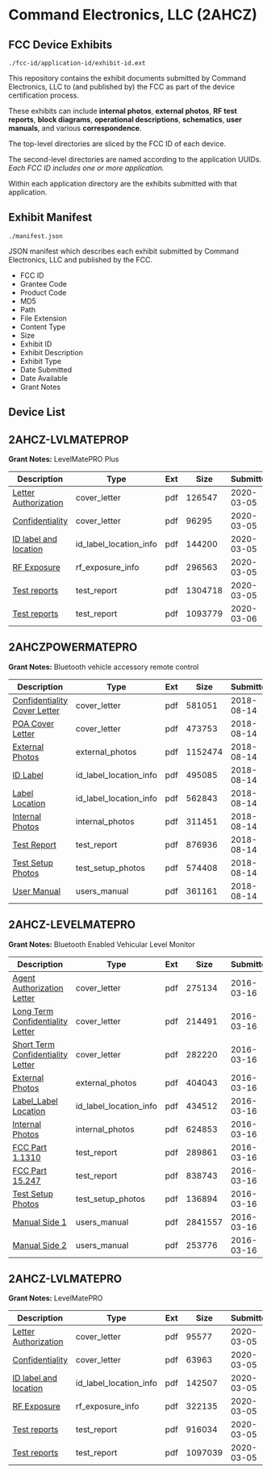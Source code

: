 # Command Electronics, LLC (2AHCZ)
## FCC Device Exhibits

```
./fcc-id/application-id/exhibit-id.ext
```

This repository contains the exhibit documents submitted by Command Electronics, LLC to (and published by) the FCC as part of the device certification process.

These exhibits can include **internal photos**, **external photos**, **RF test reports**, **block diagrams**, **operational descriptions**, **schematics**, **user manuals**, and various **correspondence**.

The top-level directories are sliced by the FCC ID of each device.

The second-level directories are named according to the application UUIDs. *Each FCC ID includes one or more application.*

Within each application directory are the exhibits submitted with that application. 

## Exhibit Manifest

```
./manifest.json
```

JSON manifest which describes each exhibit submitted by Command Electronics, LLC and published by the FCC.

- FCC ID
- Grantee Code
- Product Code
- MD5
- Path
- File Extension
- Content Type
- Size
- Exhibit ID
- Exhibit Description
- Exhibit Type
- Date Submitted
- Date Available
- Grant Notes

## Device List
## 2AHCZ-LVLMATEPROP
**Grant Notes:** LevelMatePRO Plus

| Description | Type | Ext | Size | Submitted | Available |
| ----------- | ---- | --- | ---- | --------- | --------- |
| [Letter Authorization](2AHCZ-LVLMATEPROP/e2846fd616c20ed7d574bab8a50fddb0/4637884.pdf) | cover_letter | pdf | 126547 | 2020-03-05 | 2020-03-05 |
| [Confidentiality](2AHCZ-LVLMATEPROP/e2846fd616c20ed7d574bab8a50fddb0/4637885.pdf) | cover_letter | pdf | 96295 | 2020-03-05 | 2020-03-05 |
| [ID label and location](2AHCZ-LVLMATEPROP/e2846fd616c20ed7d574bab8a50fddb0/4637888.pdf) | id_label_location_info | pdf | 144200 | 2020-03-05 | 2020-03-05 |
| [RF Exposure](2AHCZ-LVLMATEPROP/e2846fd616c20ed7d574bab8a50fddb0/4637896.pdf) | rf_exposure_info | pdf | 296563 | 2020-03-05 | 2020-03-05 |
| [Test reports](2AHCZ-LVLMATEPROP/e2846fd616c20ed7d574bab8a50fddb0/4637895.pdf) | test_report | pdf | 1304718 | 2020-03-05 | 2020-03-05 |
| [Test reports](2AHCZ-LVLMATEPROP/e2846fd616c20ed7d574bab8a50fddb0/4639828.pdf) | test_report | pdf | 1093779 | 2020-03-06 | 2020-03-05 |
## 2AHCZPOWERMATEPRO
**Grant Notes:** Bluetooth vehicle accessory remote control

| Description | Type | Ext | Size | Submitted | Available |
| ----------- | ---- | --- | ---- | --------- | --------- |
| [Confidentiality Cover Letter](2AHCZPOWERMATEPRO/5e7c16c8e1a42e30b94bafa2d52e8e17/3963038.pdf) | cover_letter | pdf | 581051 | 2018-08-14 | 2018-08-14 |
| [POA Cover Letter](2AHCZPOWERMATEPRO/5e7c16c8e1a42e30b94bafa2d52e8e17/3963039.pdf) | cover_letter | pdf | 473753 | 2018-08-14 | 2018-08-14 |
| [External Photos](2AHCZPOWERMATEPRO/5e7c16c8e1a42e30b94bafa2d52e8e17/3963040.pdf) | external_photos | pdf | 1152474 | 2018-08-14 | 2018-08-14 |
| [ID Label](2AHCZPOWERMATEPRO/5e7c16c8e1a42e30b94bafa2d52e8e17/3963041.pdf) | id_label_location_info | pdf | 495085 | 2018-08-14 | 2018-08-14 |
| [Label Location](2AHCZPOWERMATEPRO/5e7c16c8e1a42e30b94bafa2d52e8e17/3963042.pdf) | id_label_location_info | pdf | 562843 | 2018-08-14 | 2018-08-14 |
| [Internal Photos](2AHCZPOWERMATEPRO/5e7c16c8e1a42e30b94bafa2d52e8e17/3963043.pdf) | internal_photos | pdf | 311451 | 2018-08-14 | 2018-08-14 |
| [Test Report](2AHCZPOWERMATEPRO/5e7c16c8e1a42e30b94bafa2d52e8e17/3963047.pdf) | test_report | pdf | 876936 | 2018-08-14 | 2018-08-14 |
| [Test Setup Photos](2AHCZPOWERMATEPRO/5e7c16c8e1a42e30b94bafa2d52e8e17/3963048.pdf) | test_setup_photos | pdf | 574408 | 2018-08-14 | 2018-08-14 |
| [User Manual](2AHCZPOWERMATEPRO/5e7c16c8e1a42e30b94bafa2d52e8e17/3963049.pdf) | users_manual | pdf | 361161 | 2018-08-14 | 2018-08-14 |
## 2AHCZ-LEVELMATEPRO
**Grant Notes:** Bluetooth Enabled Vehicular Level Monitor

| Description | Type | Ext | Size | Submitted | Available |
| ----------- | ---- | --- | ---- | --------- | --------- |
| [Agent Authorization Letter](2AHCZ-LEVELMATEPRO/5f99fa818433fd1d398518dda03527b8/2932394.pdf) | cover_letter | pdf | 275134 | 2016-03-16 | 2016-03-16 |
| [Long Term Confidentiality Letter](2AHCZ-LEVELMATEPRO/5f99fa818433fd1d398518dda03527b8/2932401.pdf) | cover_letter | pdf | 214491 | 2016-03-16 | 2016-03-16 |
| [Short Term Confidentiality Letter](2AHCZ-LEVELMATEPRO/5f99fa818433fd1d398518dda03527b8/2932402.pdf) | cover_letter | pdf | 282220 | 2016-03-16 | 2016-03-16 |
| [External Photos](2AHCZ-LEVELMATEPRO/5f99fa818433fd1d398518dda03527b8/2932395.pdf) | external_photos | pdf | 404043 | 2016-03-16 | 2016-04-30 |
| [Label_Label Location](2AHCZ-LEVELMATEPRO/5f99fa818433fd1d398518dda03527b8/2932400.pdf) | id_label_location_info | pdf | 434512 | 2016-03-16 | 2016-03-16 |
| [Internal Photos](2AHCZ-LEVELMATEPRO/5f99fa818433fd1d398518dda03527b8/2932396.pdf) | internal_photos | pdf | 624853 | 2016-03-16 | 2016-04-30 |
| [FCC Part 1.1310](2AHCZ-LEVELMATEPRO/5f99fa818433fd1d398518dda03527b8/2932403.pdf) | test_report | pdf | 289861 | 2016-03-16 | 2016-03-16 |
| [FCC Part 15.247](2AHCZ-LEVELMATEPRO/5f99fa818433fd1d398518dda03527b8/2932404.pdf) | test_report | pdf | 838743 | 2016-03-16 | 2016-03-16 |
| [Test Setup Photos](2AHCZ-LEVELMATEPRO/5f99fa818433fd1d398518dda03527b8/2932399.pdf) | test_setup_photos | pdf | 136894 | 2016-03-16 | 2016-04-30 |
| [Manual Side 1](2AHCZ-LEVELMATEPRO/5f99fa818433fd1d398518dda03527b8/2932397.pdf) | users_manual | pdf | 2841557 | 2016-03-16 | 2016-04-30 |
| [Manual Side 2](2AHCZ-LEVELMATEPRO/5f99fa818433fd1d398518dda03527b8/2932398.pdf) | users_manual | pdf | 253776 | 2016-03-16 | 2016-04-30 |
## 2AHCZ-LVLMATEPRO
**Grant Notes:** LevelMatePRO

| Description | Type | Ext | Size | Submitted | Available |
| ----------- | ---- | --- | ---- | --------- | --------- |
| [Letter Authorization](2AHCZ-LVLMATEPRO/ff5f12bdcaeee5691bc755d637e4855d/4639486.pdf) | cover_letter | pdf | 95577 | 2020-03-05 | 2020-03-05 |
| [Confidentiality](2AHCZ-LVLMATEPRO/ff5f12bdcaeee5691bc755d637e4855d/4639487.pdf) | cover_letter | pdf | 63963 | 2020-03-05 | 2020-03-05 |
| [ID label and location](2AHCZ-LVLMATEPRO/ff5f12bdcaeee5691bc755d637e4855d/4639490.pdf) | id_label_location_info | pdf | 142507 | 2020-03-05 | 2020-03-05 |
| [RF Exposure](2AHCZ-LVLMATEPRO/ff5f12bdcaeee5691bc755d637e4855d/4639497.pdf) | rf_exposure_info | pdf | 322135 | 2020-03-05 | 2020-03-05 |
| [Test reports](2AHCZ-LVLMATEPRO/ff5f12bdcaeee5691bc755d637e4855d/4639494.pdf) | test_report | pdf | 916034 | 2020-03-05 | 2020-03-05 |
| [Test reports](2AHCZ-LVLMATEPRO/ff5f12bdcaeee5691bc755d637e4855d/4639496.pdf) | test_report | pdf | 1097039 | 2020-03-05 | 2020-03-05 |
